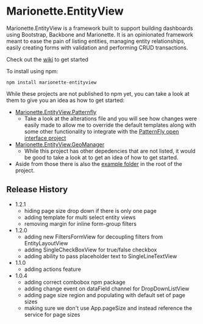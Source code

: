 # Marionette.EntityView

Marionette.EntityView is a framework built to support building dashboards using Bootstrap, Backbone and Marionette. It is an opinionated framework meant to ease the pain of listing entities, managing entity relationships, easily creating forms with validation and performing CRUD transactions.

Check out the [wiki](https://github.com/ssinno28/Marionette.EntityView/wiki) to get started

To install using npm:

```
npm install marionette-entityview
```

While these projects are not published to npm yet, you can take a look at them to give you an idea as how to get started:

* [Marionette.EntityView.Patternfly](https://github.com/ssinno28/Marionette.EntityView.Patternfly)
  * Take a look at the alterations file and you will see how changes were easily made to allow me to override the default templates along with some other functionality to integrate with the [PatternFly open interface project](https://www.patternfly.org/)
* [Marionette.EntityView.GeoManager](https://github.com/ssinno28/Marionette.EntityView.GeoManager)
  * While this project has other depedencies that are not listed, it would be good to take a look at to get an idea of how to get started.
* Aside from those there is also the [example folder](https://github.com/ssinno28/Marionette.EntityView/tree/master/example) in the root of the project.

## Release History
* 1.2.1
  * hiding page size drop down if there is only one page
  * adding template for multi select entity views
  * removing margin for inline form-group filters
* 1.2.0
  * adding new FiltersFormView for decoupling filters from EntityLayoutView
  * adding SingleCheckBoxView for true/false checkbox
  * adding ability to pass placeholder text to SingleLineTextView
* 1.1.0 
  * adding actions feature  
* 1.0.4
  * adding correct combobox npm package
  * adding change event on dataField channel for DropDownListView
  * adding page size region and populating with default set of page sizes
  * making sure we don't use App.pageSize and instead reference the service for page sizes
